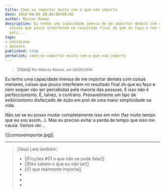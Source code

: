 ```yaml
---
title: Como se importar muito com o que não importa
date: 2014-06-09 00:00:00+00:00
author: Marcos Ramon
description: Eu tenho uma capacidade imensa de me importar demais com coisas menores,
  coisas que pouco interferem no resultado final do que eu faço e nem sequer vão ser
  perc...
tags:
- cotidiano
- desenho
published: true
permalink: como-se-importar-muito-com-o-que-nao-importa
---
```

> [!data] <small><i>Por Marcos Ramon, em 09/06/2014</i></small>

Eu tenho uma capacidade imensa de me importar demais com coisas menores, coisas que pouco interferem no resultado final do que eu faço e nem sequer vão ser percebidas pela maioria das pessoas. E isso não é perfeccionismo. É, talvez, o contrário. Provavelmente um tipo de exibicionismo disfarçado de ação em prol de uma maior simplicidade na vida.

Não sei se eu posso mudar completamente isso em mim (faz muito tempo que eu sou assim...). Mas eu preciso evitar a perda de tempo que isso me causa. Vamos ver...

![[comoseimportar.jpg]]



---
> [!leia] Leia também:
> - [[Ficções #01   o que não se pode falar]]
> - [[Eles sabem o que eu não sei]]
> - [[O que realmente importa]]
> -
> -
> -
